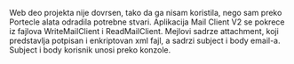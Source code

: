 Web deo projekta nije dovrsen, tako da ga nisam koristila, nego sam preko Portecle alata odradila potrebne stvari.
Aplikacija Mail Client V2 se pokrece iz fajlova WriteMailClient i ReadMailClient. 
Mejlovi sadrze attachment, koji predstavlja potpisan i enkriptovan xml fajl, a sadrzi subject i body email-a. Subject i body korisnik unosi preko konzole.
